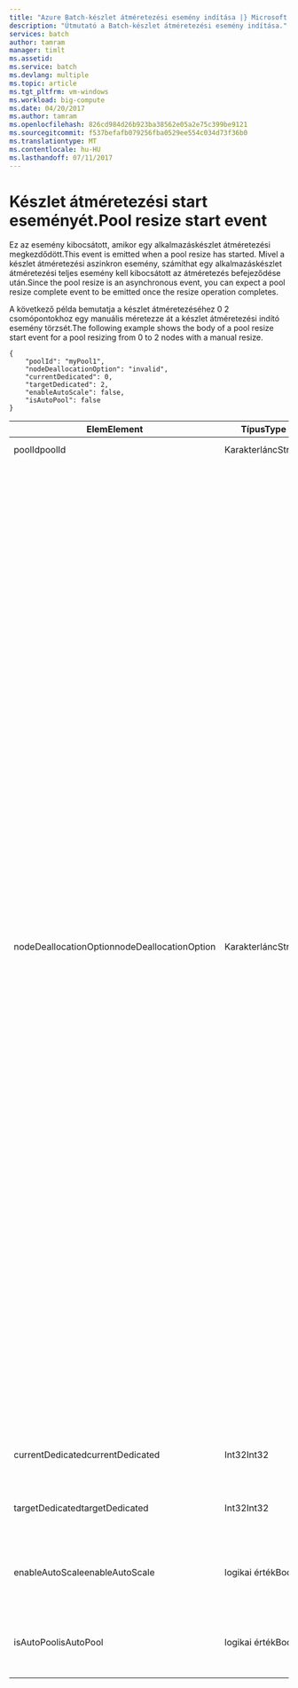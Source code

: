 ```yaml
---
title: "Azure Batch-készlet átméretezési esemény indítása |} Microsoft Docs"
description: "Útmutató a Batch-készlet átméretezési esemény indítása."
services: batch
author: tamram
manager: timlt
ms.assetid: 
ms.service: batch
ms.devlang: multiple
ms.topic: article
ms.tgt_pltfrm: vm-windows
ms.workload: big-compute
ms.date: 04/20/2017
ms.author: tamram
ms.openlocfilehash: 826cd984d26b923ba38562e05a2e75c399be9121
ms.sourcegitcommit: f537befafb079256fba0529ee554c034d73f36b0
ms.translationtype: MT
ms.contentlocale: hu-HU
ms.lasthandoff: 07/11/2017
---
```

# <a name="pool-resize-start-event"></a><span data-ttu-id="c1e82-103">Készlet átméretezési start eseményét.</span><span class="sxs-lookup"><span data-stu-id="c1e82-103">Pool resize start event</span></span>

 <span data-ttu-id="c1e82-104">Ez az esemény kibocsátott, amikor egy alkalmazáskészlet átméretezési megkezdődött.</span><span class="sxs-lookup"><span data-stu-id="c1e82-104">This event is emitted when a pool resize has started.</span></span> <span data-ttu-id="c1e82-105">Mivel a készlet átméretezési aszinkron esemény, számíthat egy alkalmazáskészlet átméretezési teljes esemény kell kibocsátott az átméretezés befejeződése után.</span><span class="sxs-lookup"><span data-stu-id="c1e82-105">Since the pool resize is an asynchronous event, you can expect a pool resize complete event to be emitted once the resize operation completes.</span></span>

 <span data-ttu-id="c1e82-106">A következő példa bemutatja a készlet átméretezéséhez 0 2 csomópontokhoz egy manuális méretezze át a készlet átméretezési indító esemény törzsét.</span><span class="sxs-lookup"><span data-stu-id="c1e82-106">The following example shows the body of a pool resize start event for a pool resizing from 0 to 2 nodes with a manual resize.</span></span>

```
{
    "poolId": "myPool1",
    "nodeDeallocationOption": "invalid",
    "currentDedicated": 0,
    "targetDedicated": 2,
    "enableAutoScale": false,
    "isAutoPool": false
}
```

|<span data-ttu-id="c1e82-107">Elem</span><span class="sxs-lookup"><span data-stu-id="c1e82-107">Element</span></span>|<span data-ttu-id="c1e82-108">Típus</span><span class="sxs-lookup"><span data-stu-id="c1e82-108">Type</span></span>|<span data-ttu-id="c1e82-109">Megjegyzések</span><span class="sxs-lookup"><span data-stu-id="c1e82-109">Notes</span></span>|
|-------------|----------|-----------|
|<span data-ttu-id="c1e82-110">poolId</span><span class="sxs-lookup"><span data-stu-id="c1e82-110">poolId</span></span>|<span data-ttu-id="c1e82-111">Karakterlánc</span><span class="sxs-lookup"><span data-stu-id="c1e82-111">String</span></span>|<span data-ttu-id="c1e82-112">A készlet azonosítóját.</span><span class="sxs-lookup"><span data-stu-id="c1e82-112">The id of the pool.</span></span>|
|<span data-ttu-id="c1e82-113">nodeDeallocationOption</span><span class="sxs-lookup"><span data-stu-id="c1e82-113">nodeDeallocationOption</span></span>|<span data-ttu-id="c1e82-114">Karakterlánc</span><span class="sxs-lookup"><span data-stu-id="c1e82-114">String</span></span>|<span data-ttu-id="c1e82-115">Itt adhatja meg, ha lehetséges, hogy lehet csomópontokat eltávolítani a készletből, ha a készlet méretének csökkentése.</span><span class="sxs-lookup"><span data-stu-id="c1e82-115">Specifies when nodes may be removed from the pool, if the pool size is decreasing.</span></span><br /><br /> <span data-ttu-id="c1e82-116">Lehetséges értékek:</span><span class="sxs-lookup"><span data-stu-id="c1e82-116">Possible values are:</span></span><br /><br /> <span data-ttu-id="c1e82-117">**requeue** – leállítja a futó tevékenységeket, és újra a várólistába helyezi őket.</span><span class="sxs-lookup"><span data-stu-id="c1e82-117">**requeue** – Terminate running tasks and requeue them.</span></span> <span data-ttu-id="c1e82-118">A feladatok a feladat engedélyezésekor fognak újra futni.</span><span class="sxs-lookup"><span data-stu-id="c1e82-118">The tasks will run again when the job is enabled.</span></span> <span data-ttu-id="c1e82-119">Tevékenységek leállítása után rögtön csomópontjának eltávolítására.</span><span class="sxs-lookup"><span data-stu-id="c1e82-119">Remove nodes as soon as tasks have been terminated.</span></span><br /><br /> <span data-ttu-id="c1e82-120">**Állítsa le** – az éppen futó feladatok megszakítását.</span><span class="sxs-lookup"><span data-stu-id="c1e82-120">**terminate** – Terminate running tasks.</span></span> <span data-ttu-id="c1e82-121">A tevékenységeket nem futtatja újra.</span><span class="sxs-lookup"><span data-stu-id="c1e82-121">The tasks will not run again.</span></span> <span data-ttu-id="c1e82-122">Tevékenységek leállítása után rögtön csomópontjának eltávolítására.</span><span class="sxs-lookup"><span data-stu-id="c1e82-122">Remove nodes as soon as tasks have been terminated.</span></span><br /><br /> <span data-ttu-id="c1e82-123">**taskcompletion** – engedélyezése jelenleg futó feladatok elvégzéséhez.</span><span class="sxs-lookup"><span data-stu-id="c1e82-123">**taskcompletion** – Allow currently running tasks to complete.</span></span> <span data-ttu-id="c1e82-124">Nem ütemez újabb tevékenységeket való várakozás során.</span><span class="sxs-lookup"><span data-stu-id="c1e82-124">Schedule no new tasks while waiting.</span></span> <span data-ttu-id="c1e82-125">Távolítsa el a csomópontok, ha minden feladat befejeződött.</span><span class="sxs-lookup"><span data-stu-id="c1e82-125">Remove nodes when all tasks have completed.</span></span><br /><br /> <span data-ttu-id="c1e82-126">**Retaineddata** -lehetővé teszi a futó feladatok befejeződését, majd várja meg, hogy minden tevékenység adatmegőrzés időszakait lejár.</span><span class="sxs-lookup"><span data-stu-id="c1e82-126">**Retaineddata** - Allow currently running tasks to complete, then wait for all task data retention periods to expire.</span></span> <span data-ttu-id="c1e82-127">Nem ütemez újabb tevékenységeket való várakozás során.</span><span class="sxs-lookup"><span data-stu-id="c1e82-127">Schedule no new tasks while waiting.</span></span> <span data-ttu-id="c1e82-128">Csomópontjának eltávolítására, ha az összes feladat megőrzési időszak lejárt.</span><span class="sxs-lookup"><span data-stu-id="c1e82-128">Remove nodes when all task retention periods have expired.</span></span><br /><br /> <span data-ttu-id="c1e82-129">Az alapértelmezett érték: requeue.</span><span class="sxs-lookup"><span data-stu-id="c1e82-129">The default value is requeue.</span></span><br /><br /> <span data-ttu-id="c1e82-130">Ha a készlet mérete növekszik, akkor a változó értéke **érvénytelen**.</span><span class="sxs-lookup"><span data-stu-id="c1e82-130">If the pool size is increasing then the value is set to **invalid**.</span></span>|
|<span data-ttu-id="c1e82-131">currentDedicated</span><span class="sxs-lookup"><span data-stu-id="c1e82-131">currentDedicated</span></span>|<span data-ttu-id="c1e82-132">Int32</span><span class="sxs-lookup"><span data-stu-id="c1e82-132">Int32</span></span>|<span data-ttu-id="c1e82-133">A számítási csomópontok a készlethez rendelt száma.</span><span class="sxs-lookup"><span data-stu-id="c1e82-133">The number of compute nodes currently assigned to the pool.</span></span>|
|<span data-ttu-id="c1e82-134">targetDedicated</span><span class="sxs-lookup"><span data-stu-id="c1e82-134">targetDedicated</span></span>|<span data-ttu-id="c1e82-135">Int32</span><span class="sxs-lookup"><span data-stu-id="c1e82-135">Int32</span></span>|<span data-ttu-id="c1e82-136">A kért a készlet számítási csomópontok száma.</span><span class="sxs-lookup"><span data-stu-id="c1e82-136">The number of compute nodes that are requested for the pool.</span></span>|
|<span data-ttu-id="c1e82-137">enableAutoScale</span><span class="sxs-lookup"><span data-stu-id="c1e82-137">enableAutoScale</span></span>|<span data-ttu-id="c1e82-138">logikai érték</span><span class="sxs-lookup"><span data-stu-id="c1e82-138">Bool</span></span>|<span data-ttu-id="c1e82-139">Meghatározza, hogy a készlet mérete automatikusan igazodni adott idő alatt.</span><span class="sxs-lookup"><span data-stu-id="c1e82-139">Specifies whether the pool size automatically adjusts over time.</span></span>|
|<span data-ttu-id="c1e82-140">isAutoPool</span><span class="sxs-lookup"><span data-stu-id="c1e82-140">isAutoPool</span></span>|<span data-ttu-id="c1e82-141">logikai érték</span><span class="sxs-lookup"><span data-stu-id="c1e82-141">Bool</span></span>|<span data-ttu-id="c1e82-142">Speficies hogy a készlet egy feladat AutoPool mechanizmus révén készült.</span><span class="sxs-lookup"><span data-stu-id="c1e82-142">Speficies whether the pool was created via a job's AutoPool mechanism.</span></span>|
